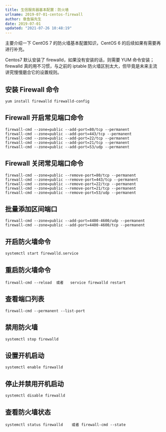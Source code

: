 ```yaml
---
title: 生信服务器基本配置：防火墙
urlname: 2019-07-01-centos-firewall
author: 章鱼猫先生
date: 2019-07-01
updated: "2021-07-26 10:48:19"
---
```


主要介绍一下 CentOS 7 的防火墙基本配置知识，CentOS 6 的后续如果有需要再进行补充。

Centos7 默认安装了 firewalld，如果没有安装的话，则需要 YUM 命令安装；firewalld 真的用不习惯，与之前的 iptable 防火墙区别太大，但毕竟是未来主流讲究慢慢磨合它的设置规则。

## 安装 Firewall 命令

```shell
yum install firewalld firewalld-config
```

## Firewall 开启常见端口命令

```shell
firewall-cmd --zone=public --add-port=80/tcp --permanent
firewall-cmd --zone=public --add-port=443/tcp --permanent
firewall-cmd --zone=public --add-port=22/tcp --permanent
firewall-cmd --zone=public --add-port=21/tcp --permanent
firewall-cmd --zone=public --add-port=53/udp --permanent
```

## Firewall 关闭常见端口命令

```shell
firewall-cmd --zone=public --remove-port=80/tcp --permanent
firewall-cmd --zone=public --remove-port=443/tcp --permanent
firewall-cmd --zone=public --remove-port=22/tcp --permanent
firewall-cmd --zone=public --remove-port=21/tcp --permanent
firewall-cmd --zone=public --remove-port=53/udp --permanent
```

## 批量添加区间端口

```shell
firewall-cmd --zone=public --add-port=4400-4600/udp --permanent
firewall-cmd --zone=public --add-port=4400-4600/tcp --permanent
```

## 开启防火墙命令

```shell
systemctl start firewalld.service
```

## 重启防火墙命令

```shell
firewall-cmd --reload  或者   service firewalld restart
```

## 查看端口列表

```shell
firewall-cmd --permanent --list-port
```

## 禁用防火墙

```shell
systemctl stop firewalld
```

## 设置开机启动

```shell
systemctl enable firewalld
```

## 停止并禁用开机启动

```shell
systemctl disable firewalld
```

## 查看防火墙状态

```shell
systemctl status firewalld    或者 firewall-cmd --state
```
